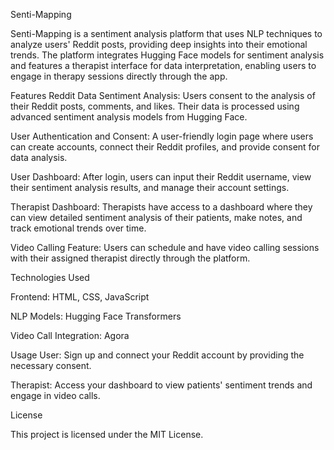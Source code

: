 Senti-Mapping

Senti-Mapping is a sentiment analysis platform that uses NLP techniques to analyze users' Reddit posts, providing deep insights into their emotional trends. The platform integrates Hugging Face models for sentiment analysis and features a therapist interface for data interpretation, enabling users to engage in therapy sessions directly through the app.

Features
Reddit Data Sentiment Analysis: Users consent to the analysis of their Reddit posts, comments, and likes. Their data is processed using advanced sentiment analysis models from Hugging Face.


User Authentication and Consent: A user-friendly login page where users can create accounts, connect their Reddit profiles, and provide consent for data analysis.


User Dashboard: After login, users can input their Reddit username, view their sentiment analysis results, and manage their account settings.


Therapist Dashboard: Therapists have access to a dashboard where they can view detailed sentiment analysis of their patients, make notes, and track emotional trends over time.


Video Calling Feature: Users can schedule and have video calling sessions with their assigned therapist directly through the platform.



Technologies Used

Frontend: HTML, CSS, JavaScript

NLP Models: Hugging Face Transformers

Video Call Integration: Agora

Usage
User: Sign up and connect your Reddit account by providing the necessary consent.


Therapist: Access your dashboard to view patients' sentiment trends and engage in video calls.


License


This project is licensed under the MIT License.

